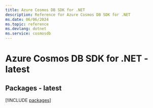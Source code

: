 ```yaml
---
title: Azure Cosmos DB SDK for .NET
description: Reference for Azure Cosmos DB SDK for .NET
ms.date: 06/06/2024
ms.topic: reference
ms.devlang: dotnet
ms.service: cosmosdb
---
```

# Azure Cosmos DB SDK for .NET - latest
## Packages - latest
[!INCLUDE [packages](cosmos-db-index.md)]